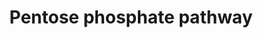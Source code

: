 ---
annotations:
- type: Pathway Ontology
  value: pentose phosphate pathway
authors:
- MaintBot
- Fehrhart
- L Dupuis
- Eweitz
description: ''
last-edited: 2021-05-24
organisms:
- Gallus gallus
redirect_from:
- /index.php/Pathway:WP797
- /instance/WP797
schema-jsonld:
- '@context': https://schema.org/
  '@id': https://wikipathways.github.io/pathways/WP797.html
  '@type': Dataset
  creator:
    '@type': Organization
    name: WikiPathways
  description: ''
  keywords:
  - Sedoheptulose-7-Phosphate
  - RPE
  - Ribose-5-Phosphate
  - Erythrose-4-Phosphate
  - Fructose-6-Phosphate
  - Xylulose-5-Phosphate
  - RPIA
  - G6PD
  - 6-Phosphogluconate
  - 6-Phosphonoglucono-delta-lactone
  - PGD
  - PGLS
  - TALDO1
  - Glyceraldehyde-3-phosphate
  - TKT
  - Ribulose-5-Phosphate
  - Glucose-6-Phosphate
  license: CC0
  name: Pentose phosphate pathway
seo: CreativeWork
title: Pentose phosphate pathway
wpid: WP797
---